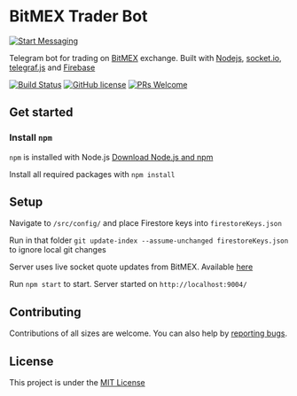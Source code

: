 # BitMEX Trader Bot
[![Start Messaging](https://img.techpowerup.org/200322/bi-traber-bot-start-3-1.png)](https://telegram.me/bi_trade_bot)

Telegram bot for trading on [BitMEX](https://www.bitmex.com/) exchange. Built with [Nodejs](https://nodejs.org/), [socket.io](https://socket.io/), [telegraf.js](https://telegraf.js.org/) and [Firebase](https://firebase.google.com/)

[![Build Status](https://travis-ci.org/iobodianskyi/bi-trader-bot.svg?branch=master)](https://travis-ci.org/iobodianskyi/bi-trader-bot)
[![GitHub license](https://img.shields.io/badge/license-MIT-blue.svg)](./LICENSE)
[![PRs Welcome](https://img.shields.io/badge/PRs-welcome-brightgreen.svg)](https://github.com/iobodianskyi/bi-trader-bot/compare)

## Get started

### Install `npm`

`npm` is installed with Node.js [Download Node.js and npm](https://nodejs.org/)

Install all required packages with `npm install`

## Setup

Navigate to `/src/config/` and place Firestore keys into `firestoreKeys.json`

Run in that folder `git update-index --assume-unchanged firestoreKeys.json` to ignore local git changes

Server uses live socket quote updates from BitMEX. Available [here](https://www.bitmex.com/app/wsAPI)

Run `npm start` to start. Server started on `http://localhost:9004/`

## Contributing

Contributions of all sizes are welcome. You can also help by [reporting bugs](https://github.com/iobodianskyi/bi-trader-bot/issues/new).

## License

This project is under the [MIT License](./LICENSE) 
